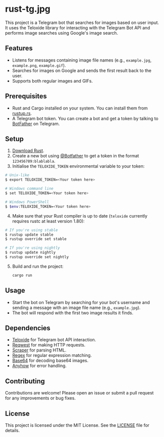 # rust-tg.jpg

This project is a Telegram bot that searches for images based on user input. It uses the Teloxide library for interacting with the Telegram Bot API and performs image searches using Google's image search.

## Features

- Listens for messages containing image file names (e.g., `example.jpg`, `example.png`, `example.gif`).
- Searches for images on Google and sends the first result back to the user.
- Supports both regular images and GIFs.

## Prerequisites

- Rust and Cargo installed on your system. You can install them from [rustup.rs](https://rustup.rs/).
- A Telegram bot token. You can create a bot and get a token by talking to [BotFather](https://t.me/botfather) on Telegram.

## Setup

1.  [Download Rust](http://rustup.rs/).
2.  Create a new bot using [@Botfather](https://t.me/botfather) to get a token in the format `123456789:blablabla`.
3.  Initialise the `TELOXIDE_TOKEN` environmental variable to your token:

```bash
# Unix-like
$ export TELOXIDE_TOKEN=<Your token here>

# Windows command line
$ set TELOXIDE_TOKEN=<Your token here>

# Windows PowerShell
$ $env:TELOXIDE_TOKEN=<Your token here>
```

4.  Make sure that your Rust compiler is up to date (`teloxide` currently requires rustc at least version 1.80):

```bash
# If you're using stable
$ rustup update stable
$ rustup override set stable

# If you're using nightly
$ rustup update nightly
$ rustup override set nightly
```

5. Build and run the project:

   ```bash
   cargo run
   ```

## Usage

- Start the bot on Telegram by searching for your bot's username and sending a message with an image file name (e.g., `example.jpg`).
- The bot will respond with the first two image results it finds.

## Dependencies

- [Teloxide](https://github.com/teloxide/teloxide) for Telegram bot API interaction.
- [Reqwest](https://github.com/seanmonstar/reqwest) for making HTTP requests.
- [Scraper](https://github.com/causal-agent/scraper) for parsing HTML.
- [Regex](https://github.com/rust-lang/regex) for regular expression matching.
- [Base64](https://github.com/marshallpierce/rust-base64) for decoding base64 images.
- [Anyhow](https://github.com/dtolnay/anyhow) for error handling.

## Contributing

Contributions are welcome! Please open an issue or submit a pull request for any improvements or bug fixes.

## License

This project is licensed under the MIT License. See the [LICENSE](LICENSE) file for details.
